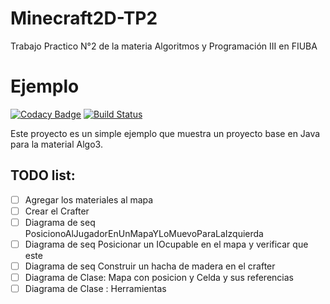 # Minecraft2D-TP2
Trabajo Practico N°2 de la materia Algoritmos y Programación III en FIUBA


Ejemplo                                                                                                                                                                 
==========

[![Codacy Badge](https://api.codacy.com/project/badge/Grade/83fa2d9475b14331be42cd2cb68ace3a)](https://app.codacy.com/app/nbisso/AlgoCraft2D-TP2?utm_source=github.com&utm_medium=referral&utm_content=BrenduAb/AlgoCraft2D-TP2&utm_campaign=Badge_Grade_Dashboard)
[![Build Status](https://travis-ci.org/BrenduAb/AlgoCraft2D-TP2.svg?branch=master)](https://travis-ci.org/BrenduAb/AlgoCraft2D-TP2)

Este proyecto es un simple ejemplo que muestra un proyecto base en Java para la material Algo3.

## TODO list:

- [ ] Agregar los materiales al mapa
- [ ] Crear el Crafter
- [ ] Diagrama de seq PosicionoAlJugadorEnUnMapaYLoMuevoParaLaIzquierda
- [ ] Diagrama de seq Posicionar un IOcupable en el mapa y verificar que este
- [ ] Diagrama de seq Construir un hacha de madera en el crafter
- [ ] Diagrama de Clase: Mapa con posicion y Celda y sus referencias
- [ ] Diagrama de Clase : Herramientas
